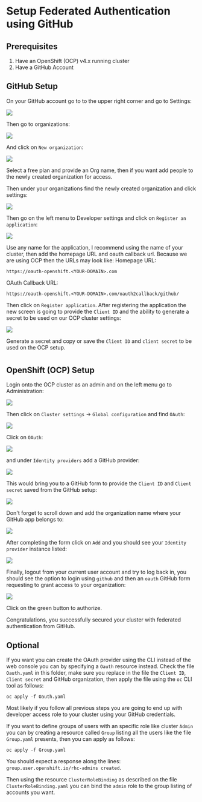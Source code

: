 # Setup Federated Authentication using GitHub

## Prerequisites

1. Have an OpenShift (OCP) v4.x running cluster
2. Have a GitHub Account

## GitHub Setup

On your GitHub account go to to the upper right corner and go to Settings:

![](../images/github-settings.png)

Then go to organizations:

![](../images/github-organizations.png)

And click on `New organization`:

![](../images/github-new-org.png)

Select a free plan and provide an Org name, then if you want add people to the newly created organization for access.

Then under your organizations find the newly created organization and click settings:

![](../images/github-new-org2.png)

Then go on the left menu to Developer settings and click on `Register an application`:

![](../images/github-dev-settings.png)

Use any name for the application, I recommend using the name of your cluster, then add the homepage URL and oauth callback url. 
Because we are using OCP then the URLs may look like:
Homepage URL:
```
https://oauth-openshift.<YOUR-DOMAIN>.com
```
OAuth Callback URL:
```
https://oauth-openshift.<YOUR-DOMAIN>.com/oauth2callback/github/
```
Then click on `Register application`. After registering the application the new screen is going to provide the `Client ID` and the ability to generate a secret to be used on our OCP cluster settings: 

![](../images/github-clientid-secret.png)

Generate a secret and copy or save the `Client ID` and `client secret` to be used on the OCP setup.

#

## OpenShift (OCP) Setup

Login onto the OCP cluster as an admin and on the left menu go to Administration:

![](../images/ocp-admin.png)

Then click on `Cluster settings` -> `Global configuration` and find `OAuth`:

![](../images/ocp-cluster-settings.png)

Click on `OAuth`:

![](../images/ocp-cluster-oauth.png)

and under `Identity providers` add a GitHub provider: 

![](../images/ocp-cluster-oauth-menu.png)

This would bring you to a GitHub form to provide the `Client ID` and `Client secret` saved from the GitHub setup:

![](../images/ocp-cluster-oauth-form.png)

Don't forget to scroll down and add the organization name where your GitHub app belongs to:

![](../images/ocp-cluster-oauth-form2.png)

After completing the form click on `Add` and you should see your `Identity provider` instance listed:

![](../images/ocp-cluster-oauth-form3.png)

Finally, logout from your current user account and try to log back in, you should see the option to login using `github` and then an `oauth` GitHub form requesting to grant access to your organization:

![](../images/github-org-auth.png)

Click on the green button to authorize. 

Congratulations, you successfully secured your cluster with federated authentication from GitHub.

## Optional

If you want you can create the OAuth provider using the CLI instead of the web console you can by specifying a `Oauth` resource instead. Check the file `Oauth.yaml` in this folder, make sure you replace in the file the `Client ID`, `Client secret` and GitHub organization, then apply the file using the `oc` CLI tool as follows:

```
oc apply -f Oauth.yaml 
```

Most likely if you follow all previous steps you are going to end up with developer access role to your cluster using your GitHub credentials. 

If you want to define groups of users with an specific role like cluster `Admin` you can by creating a resource called `Group` listing all the users like the file `Group.yaml` presents, then you can apply as follows:

```
oc apply -f Group.yaml 
```
You should expect a response along the lines: `group.user.openshift.io/rhc-admins created`.

Then using the resource `ClusterRoleBinding` as described on the file `ClusterRoleBinding.yaml` you can bind the `admin` role to the group listing of accounts you want.
